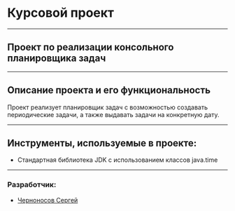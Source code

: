 
<div>

# Курсовой проект
___
## Проект по реализации консольного планировщика задач
</div>

___
## Описание проекта и его функциональность

Проект реализует планировщик задач с возможностью создавать периодические задачи, а также выдавать задачи на конкретную дату.

___
## Инструменты, используемые в проекте:
- Стандартная библиотека JDK с использованием классов java.time

___
### Разработчик:
- [Черноносов Сергей](https://github.com/SergeyCh94)